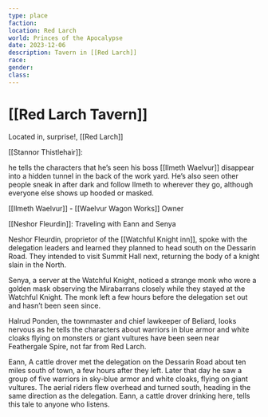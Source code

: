 ```yaml
---
type: place
faction: 
location: Red Larch
world: Princes of the Apocalypse
date: 2023-12-06
description: Tavern in [[Red Larch]]
race: 
gender: 
class:
---
```

# [[Red Larch Tavern]]

Located in, surprise!, [[Red Larch]]

[[Stannor Thistlehair]]:

he tells the characters that he’s seen his boss [[Ilmeth Waelvur]] disappear into a hidden tunnel in the back of the work yard. He’s also seen other people sneak in after dark and follow Ilmeth to wherever they go, although everyone else shows up hooded or masked.

[[Ilmeth Waelvur]] - [[Waelvur Wagon Works]] Owner

[[Neshor Fleurdin]]: Traveling with Eann and Senya

Neshor Fleurdin, proprietor of the [[Watchful Knight inn]], spoke with the delegation leaders and learned they planned to head south on the Dessarin Road. They intended to visit Summit Hall next, returning the body of a knight slain in the North.

Senya, a server at the Watchful Knight, noticed a strange monk who wore a golden mask observing the Mirabarrans closely while they stayed at the Watchful Knight. The monk left a few hours before the delegation set out and hasn’t been seen since.

Halrud Ponden, the townmaster and chief lawkeeper of Beliard, looks nervous as he tells the characters about warriors in blue armor and white cloaks flying on monsters or giant vultures have been seen near Feathergale Spire, not far from Red Larch.

Eann, A cattle drover met the delegation on the Dessarin Road about ten miles south of town, a few hours after they left. Later that day he saw a group of five warriors in sky-blue armor and white cloaks, flying on giant vultures. The aerial riders flew overhead and turned south, heading in the same direction as the delegation. Eann, a cattle drover drinking here, tells this tale to anyone who listens.